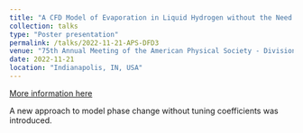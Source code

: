 ```yaml
---
title: "A CFD Model of Evaporation in Liquid Hydrogen without the Need for Tuning Coefficients"
collection: talks
type: "Poster presentation"
permalink: /talks/2022-11-21-APS-DFD3
venue: "75th Annual Meeting of the American Physical Society - Division of Fluid Dynamics (APS DFD)"
date: 2022-11-21
location: "Indianapolis, IN, USA"
---
```


[More information here](https://meetings.aps.org/Meeting/DFD22/Session/S01.24)

A new approach to model phase change without tuning coefficients was introduced.
